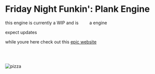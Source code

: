 # Friday Night Funkin': Plank Engine

this engine is currently a WIP and is &nbsp;&nbsp;&nbsp;&nbsp;&nbsp;&nbsp;&nbsp; a engine

expect updates

while youre here check out this [epic website](https://pictureofpizza.com/)

<br/>
<br/>

![pizza](https://pictureofpizza.com/img/piza.png)